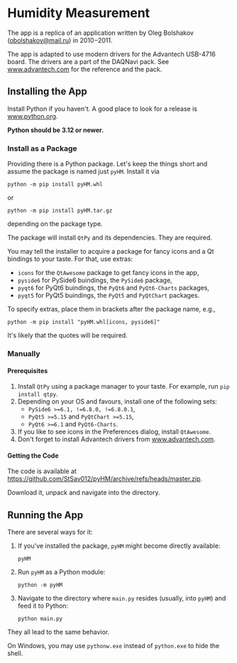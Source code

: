 # Humidity Measurement

The app is a replica of an application written by Oleg Bolshakov (<a href='mailto:obolshakov@mail.ru'>obolshakov@mail.ru</a>) in 2010−2011.

The app is adapted to use modern drivers for the Advantech USB-4716 board.
The drivers are a part of the DAQNavi pack.
See www.advantech.com for the reference and the pack.

## Installing the App

Install Python if you haven't.
A good place to look for a release is www.python.org.

**Python should be 3.12 or newer.**

### Install as a Package

Providing there is a Python package.
Let's keep the things short and assume the package is named just `pyHM`.
Install it via
```commandline
python -m pip install pyHM.whl
```
or
```commandline
python -m pip install pyHM.tar.gz
```
depending on the package type.

The package will install `QtPy` and its dependencies. They are required.

You may tell the installer to acquire a package for fancy icons and a Qt bindings to your taste.
For that, use extras:
 - `icons` for the `QtAwesome` package to get fancy icons in the app,
 - `pyside6` for PySide6 buindings, the `PySide6` package,
 - `pyqt6` for PyQt6 buindings, the `PyQt6` and `PyQt6-Charts` packages,
 - `pyqt5` for PyQt5 buindings, the `PyQt5` and `PyQtChart` packages.

To specify extras, place them in brackets after the package name, e.g.,
```commandline
python -m pip install "pyHM.whl[icons, pyside6]"
```
It's likely that the quotes will be required.

### Manually

#### Prerequisites

1. Install `QtPy` using a package manager to your taste. For example, run `pip install qtpy`.
2. Depending on your OS and favours, install one of the following sets:
    * `PySide6 >=6.1, !=6.8.0, !=6.8.0.1`,
    * `PyQt5 >=5.15` and `PyQtChart >=5.15`,
    * `PyQt6 >=6.1` and `PyQt6-Charts`.
3. If you like to see icons in the Preferences dialog, install `QtAwesome`.
4. Don't forget to install Advantech drivers from www.advantech.com.

#### Getting the Code

The code is available at https://github.com/StSav012/pyHM/archive/refs/heads/master.zip.

Download it, unpack and navigate into the directory.

## Running the App
There are several ways for it:
1. If you've installed the package, `pyHM` might become directly available:
   ```commandline
   pyHM
   ```
2. Run `pyHM` as a Python module:
   ```commandline
   python -m pyHM
   ```
3. Navigate to the directory where `main.py` resides (usually, into `pyHM`)
   and feed it to Python:
   ```commandline
   python main.py
   ```
They all lead to the same behavior.

On Windows, you may use `pythonw.exe` instead of `python.exe` to hide the shell.
